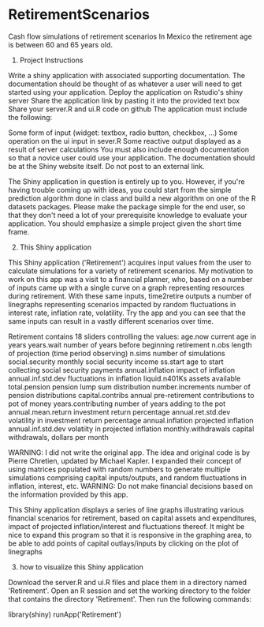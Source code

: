 # RetirementScenarios

Cash flow simulations of retirement scenarios
In Mexico the retirement age is between 60 and 65 years old.

1. Project Instructions

Write a shiny application with associated supporting documentation. The documentation should be thought of as whatever a user will need to get started using your application.
Deploy the application on Rstudio's shiny server
Share the application link by pasting it into the provided text box
Share your server.R and ui.R code on github
The application must include the following:

Some form of input (widget: textbox, radio button, checkbox, ...)
Some operation on the ui input in sever.R
Some reactive output displayed as a result of server calculations
You must also include enough documentation so that a novice user could use your application.
The documentation should be at the Shiny website itself. Do not post to an external link.

The Shiny application in question is entirely up to you. However, if you're having trouble coming up with ideas, you could start from the simple prediction algorithm done in class and build a new algorithm on one of the R datasets packages. Please make the package simple for the end user, so that they don't need a lot of your prerequisite knowledge to evaluate your application. You should emphasize a simple project given the short time frame.

2. This Shiny application

This Shiny application ('Retirement') acquires input values from the user to calculate simulations for a variety of retirement scenarios. My motivation to work on this app was a visit to a financial planner, who, based on a number of inputs came up with a single curve on a graph representing resources during retirement. With these same inputs, time2retire outputs a number of linegraphs representing scenarios impacted by random fluctuations in interest rate, inflation rate, volatility. Try the app and you can see that the same inputs can result in a vastly different scenarios over time.

Retirement contains 18 sliders controlling the values: age.now current age in years years.wait number of years before beginning retirement n.obs length of projection (time period observing) n.sims number of simulations social.security monthly social security income ss.start age to start collecting social security payments annual.inflation impact of inflation annual.inf.std.dev fluctuations in inflation liquid.n401Ks assets available total.pension pension lump sum distribution number.increments number of pension distributions capital.contribs annual pre-retirement contributions to pot of money years.contributing number of years adding to the pot annual.mean.return investment return percentage annual.ret.std.dev volatility in investment return percentage annual.inflation projected inflation annual.inf.std.dev volatiity in projected inflation monthly.withdrawals capital withdrawals, dollars per month

WARNING: I did not write the original app. The idea and original code is by Pierre Chretien, updated by Michael Kapler. I expanded their concept of using matrices populated with random numbers to generate multiple simulations comprising capital inputs/outputs, and random fluctuations in inflation, interest, etc.
WARNING: Do not make financial decisions based on the information provided by this app.

This Shiny application displays a series of line graphs illustrating various financial scenarios for retirement, based on capital assets and expenditures, impact of projected inflation/interest and fluctuations thereof. It might be nice to expand this program so that it is responsive in the graphing area, to be able to add points of capital outlays/inputs by clicking on the plot of linegraphs

3. how to visualize this Shiny application

Download the server.R and ui.R files and place them in a directory named 'Retirement'. Open an R session and set the working directory to the folder that contains the directory 'Retirement'. Then run the following commands:

library(shiny)
runApp('Retirement')
